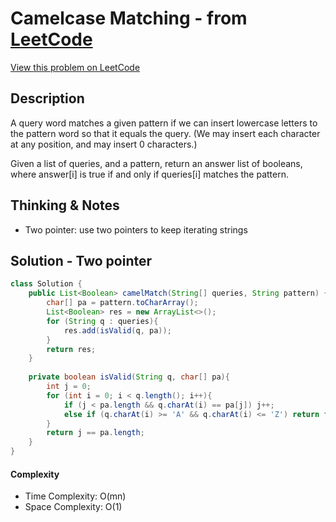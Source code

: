 # Camelcase Matching - from [LeetCode](https://leetcode.com)
[View this problem on LeetCode](https://leetcode.com/problems/camelcase-matching/)

## Description
A query word matches a given pattern if we can insert lowercase letters to the pattern word so that it equals the query. (We may insert each character at any position, and may insert 0 characters.)

Given a list of queries, and a pattern, return an answer list of booleans, where answer[i] is true if and only if queries[i] matches the pattern.

## Thinking & Notes
* Two pointer: use two pointers to keep iterating strings

## Solution - Two pointer
```java
class Solution {
    public List<Boolean> camelMatch(String[] queries, String pattern) {
        char[] pa = pattern.toCharArray();
        List<Boolean> res = new ArrayList<>();
        for (String q : queries){
            res.add(isValid(q, pa));
        }
        return res;
    }
    
    private boolean isValid(String q, char[] pa){
        int j = 0;
        for (int i = 0; i < q.length(); i++){
            if (j < pa.length && q.charAt(i) == pa[j]) j++;
            else if (q.charAt(i) >= 'A' && q.charAt(i) <= 'Z') return false;
        }
        return j == pa.length;
    }
}
```
#### Complexity
* Time Complexity: O(mn)
* Space Complexity: O(1)
